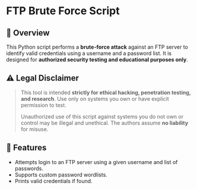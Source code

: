 # FTP Brute Force Script

## 📌 Overview

This Python script performs a **brute-force attack** against an FTP server to identify valid credentials using a username and a password list. It is designed for **authorized security testing and educational purposes only**.

## ⚠️ Legal Disclaimer

> This tool is intended **strictly for ethical hacking, penetration testing, and research**. Use only on systems you own or have explicit permission to test.
>
> Unauthorized use of this script against systems you do not own or control may be illegal and unethical. The authors assume **no liability** for misuse.

## 🚀 Features

- Attempts login to an FTP server using a given username and list of passwords.
- Supports custom password wordlists.
- Prints valid credentials if found.


